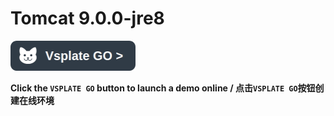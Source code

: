 # Tomcat 9.0.0-jre8

<a href="https://www.vsplate.com/?docker-compose=https://github.com/vsplate/dcenvs/tomcat/9.0.0-jre8"><img alt="VSPLATE GO" src="https://raw.githubusercontent.com/vsplate/images/master/vsgo_btn.png" width="200px"></a>

**Click the `VSPLATE GO` button to launch a demo online / 点击`VSPLATE GO`按钮创建在线环境**